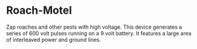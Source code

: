 # Roach-Motel
Zap roaches and other pests with high voltage.
This device generates a series of 600 volt pulses running on a 9 volt battery.  It features a large area of interleaved power and ground lines.
